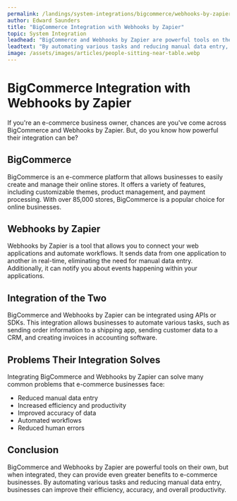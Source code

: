 ```yaml
---
permalink: /landings/system-integrations/bigcommerce/webhooks-by-zapier
author: Edward Saunders
title: "BigCommerce Integration with Webhooks by Zapier"
topic: System Integration
leadhead: "BigCommerce and Webhooks by Zapier are powerful tools on their own, but when integrated, they can provide even greater benefits to e-commerce businesses"
leadtext: "By automating various tasks and reducing manual data entry, businesses can improve their efficiency, accuracy, and overall productivity."
image: /assets/images/articles/people-sitting-near-table.webp
---
```

<div class="arttext">    <h1>BigCommerce Integration with Webhooks by Zapier</h1>
    <p>If you're an e-commerce business owner, chances are you've come across BigCommerce and Webhooks by Zapier. But, do you know how powerful their integration can be?</p>
    <h2>BigCommerce</h2>
    <p>BigCommerce is an e-commerce platform that allows businesses to easily create and manage their online stores. It offers a variety of features, including customizable themes, product management, and payment processing. With over 85,000 stores, BigCommerce is a popular choice for online businesses.</p>
    <h2>Webhooks by Zapier</h2>
    <p>Webhooks by Zapier is a tool that allows you to connect your web applications and automate workflows. It sends data from one application to another in real-time, eliminating the need for manual data entry. Additionally, it can notify you about events happening within your applications.</p>
    <h2>Integration of the Two</h2>
    <p>BigCommerce and Webhooks by Zapier can be integrated using APIs or SDKs. This integration allows businesses to automate various tasks, such as sending order information to a shipping app, sending customer data to a CRM, and creating invoices in accounting software.</p>
    <h2>Problems Their Integration Solves</h2>
    <p>Integrating BigCommerce and Webhooks by Zapier can solve many common problems that e-commerce businesses face:</p>
    <ul>
        <li>Reduced manual data entry</li>
        <li>Increased efficiency and productivity</li>
        <li>Improved accuracy of data</li>
        <li>Automated workflows</li>
        <li>Reduced human errors</li>
    </ul>
    <h2>Conclusion</h2>
    <p>BigCommerce and Webhooks by Zapier are powerful tools on their own, but when integrated, they can provide even greater benefits to e-commerce businesses. By automating various tasks and reducing manual data entry, businesses can improve their efficiency, accuracy, and overall productivity.</p>
</div>